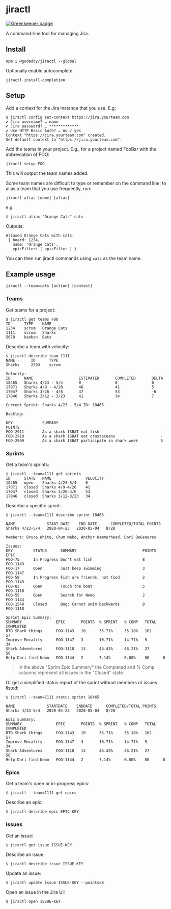 # jiractl

[![Greenkeeper badge](https://badges.greenkeeper.io/godaddy/jiractl.svg)](https://greenkeeper.io/)

A command-line tool for managing Jira.

## Install

```
npm i @godaddy/jiractl --global
```

Optionally enable autocomplete:

```
jiractl install-completion
```

## Setup

Add a context for the Jira instance that you use. E.g:

```console
$ jiractl config set-context https://jira.yourteam.com
✔ Jira username? … name
✔ Jira password? … *************
✔ Use HTTP Basic Auth? … no / yes
Context "https://jira.yourteam.com" created.
Set default context to "https://jira.yourteam.com".
```

Add the teams in your project. E.g., for a project named FooBar with the abbreviation of FOO:
```
jiractl setup FOO
```
This will output the team names added.

Some team names are difficult to type or remember on the command line; to alias a team that you use frequently, run:
```
jiractl alias [name] [alias]
```

e.g.
```console
$ jiractl alias "Orange Cats" cats

```
Outputs:
```
Aliased Orange Cats with cats:
 { board: 1234,
   name: 'Orange Cats',
   epicFilter: [ epicFilter ] }
```
You can then run jiractl commands using `cats` as the team name.

## Example usage

```
jiractl --team=cats [action] [context]
```

### Teams

Get teams for a project:
```console
$ jiractl get teams FOO
ID      TYPE    NAME
1234    scrum   Orange Cats
1111    scrum   Sharks
5678    kanban  Bats
```

Describe a team with velocity:
```console
$ jiractl describe team 1111
NAME       ID      TYPE
Sharks     2593    scrum

Velocity:
ID      NAME                    ESTIMATED       COMPLETED       DELTA
18465   Sharks 4/23 - 5/4       0               0               0
17071   Sharks 4/9 - 4/20       46              41              5
17047   Sharks 3/26 - 4/6       47              53              -6
17046   Sharks 3/12 - 3/23      41              34              7

Current Sprint: Sharks 4/23 - 5/4 ID: 18465

Backlog:

KEY             SUMMARY                                             POINTS
FOO-2911        As a shark ISBAT eat fish                           -
FOO-2910        As a shark ISBAT eat crustaceans                    -
FOO-2909        As a shark ISBAT participate in shark week          5
```

### Sprints

Get a team's sprints:

```console
$ jiractl --team=1111 get sprints
ID      STATE   NAME               VELOCITY
18465   open    Sharks 4/23-5/4    0
17071   closed  Sharks 4/9-4/20    41
17047   closed  Sharks 3/26-4/6    53
17046   closed  Sharks 3/12-3/23   34
```

Describe a specific sprint:

```console
$ jiractl --team=1111 describe sprint 18465

NAME              START DATE    END DATE      COMPLETED/TOTAL POINTS
Sharks 4/23-5/4   2020-04-23   2020-05-04   8/28                 

Members: Bruce White, Chum Mako, Anchor Hammerhead, Dori DeGeneres

Issues:
KEY         STATUS      SUMMARY                             POINTS  EPIC    
FOO-75      In Progress Don't eat fish                      8       FOO-1143
FOO-17      Open        Just keep swimming                  3       FOO-1147
FOO-58      In Progress Fish are friends, not food          2       FOO-1143
FOO-83      Open        Touch the boat                      5       FOO-1118
FOO-55      Open        Search for Nemo                     2       FOO-1144
FOO-1548    Closed      Bug: Cannot swim backwards          8       FOO-1118

Sprint Epic Summary:
SUMMARY               EPIC       POINTS  % SPRINT   % COMP   TOTAL   COMPLETED
RTB Shark things      FOO-1143   10      35.71%     35.18%   162     57    
Improve Morality      FOO-1147   3       10.71%     14.71%   5       34      
Shark Adventures      FOO-1118   13      46.43%     48.21%   27      56     
Help Dori find Nemo   FOO-1144   2       7.14%      0.00%    80      0     
```

>In the above "Sprint Epic Summary" the Completed and % Comp columns represent all issues in the "Closed" state. 

Or get a simplified status report of the sprint without members or issues listed:

```console
$ jiractl --team=1111 status sprint 18465

NAME              STARTDATE    ENDDATE      COMPLETED/TOTAL POINTS
Sharks 4/23-5/4   2020-04-23   2020-05-04   8/28                 

Epic Summary:
SUMMARY               EPIC       POINTS  % SPRINT   % COMP   TOTAL   COMPLETED
RTB Shark things      FOO-1143   10      35.71%     35.18%   162     57    
Improve Morality      FOO-1147   3       10.71%     14.71%   5       34      
Shark Adventures      FOO-1118   13      46.43%     48.21%   27      56     
Help Dori find Nemo   FOO-1144   2       7.14%      0.00%    80      0     
```

### Epics

Get a team's open or in-progress epics:

```console
$ jiractl --team=1111 get epics
```

Describe an epic:

```console
$ jiractl describe epic EPIC-KEY
```

### Issues

Get an issue:

```console
$ jiractl get issue ISSUE-KEY
```

Describe an issue:
```console
$ jiractl describe issue ISSUE-KEY
```

Update an issue:
```console
$ jiractl update issue ISSUE-KEY --points=8
```

Open an issue in the Jira UI:
```console
$ jiractl open ISSUE-KEY
```
